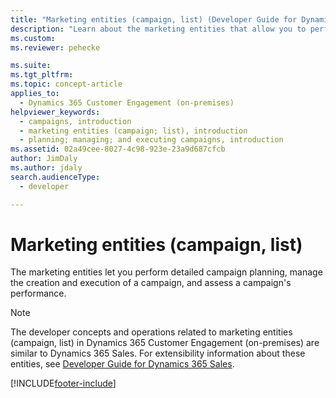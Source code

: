 ```yaml
---
title: "Marketing entities (campaign, list) (Developer Guide for Dynamics 365 Customer Engagement (on-premises)) | MicrosoftDocs"
description: "Learn about the marketing entities that allow you to perform campaign planning, manage the creation and execution of a campaign, and assess a campaign's performance."
ms.custom: 
ms.reviewer: pehecke

ms.suite: 
ms.tgt_pltfrm: 
ms.topic: concept-article
applies_to: 
  - Dynamics 365 Customer Engagement (on-premises)
helpviewer_keywords: 
  - campaigns, introduction
  - marketing entities (campaign; list), introduction
  - planning; managing; and executing campaigns, introduction
ms.assetid: 02a49cee-8027-4c98-923e-23a9d687cfcb
author: JimDaly
ms.author: jdaly
search.audienceType: 
  - developer

---
```

# Marketing entities (campaign, list)

The marketing entities let you perform detailed campaign planning, manage the creation and execution of a campaign, and assess a campaign's performance.  

>[!NOTE]
>The developer concepts and operations related to marketing entities (campaign, list) in Dynamics 365 Customer Engagement (on-premises) are similar to Dynamics 365 Sales. For extensibility information about these entities, see [Developer Guide for Dynamics 365 Sales](/dynamics365/sales/developer/developer-guide).


[!INCLUDE[footer-include](../../../includes/footer-banner.md)]
